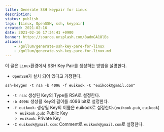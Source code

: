 ```yaml
---
title: Generate SSH keypair for Linux
description: 
status: publish
tags: [Linux, OpenSSH, ssh, keypair]
created: 2021-02-16
date: 2021-02-16 17:34:41 +0900
banner: https://source.unsplash.com/8admGA18lBs
aliases:
    - /gollum/generate-ssh-key-pare-for-linux
    - /gollum/generate-ssh-key-pare-for-linux.md
---
```


이 글은 `Linux`환경에서 SSH Key Pair를 생성하는 방법을 설명한다. 


* `OpenSSH`가 설치 되어 있다고 가정한다. 


```
ssh-keygen -t rsa -b 4096 -f euikook -C "euikook@gmail.com"
```

* `-t rsa`: 생성된 Key의 Type를 RSA로 설정한다.
* `-b 4096`: 생성될 Key의 길이를 4096 bit로 설정한다.
* `-f euikook`: 생상될 Key의 이름은 euikook로 설정한다.(`euikook.pub`, `euikook`)
    * `euikook.pub`: Public Key
    * `euikook`: Private Key
* `-C euikook@gmail.com`: Comment로 `euikook@gmail.com`로 설정한다.
